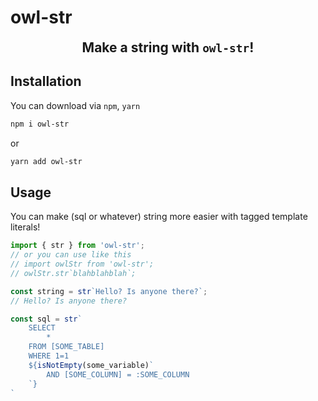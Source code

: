 # owl-str

<div align="center">
    <b style="font-size: 1.5em">Make a string with <code>owl-str</code>!</b>
</div>

## Installation
You can download via `npm`, `yarn`
```bash
npm i owl-str
```
or
```bash
yarn add owl-str
```

## Usage
You can make (sql or whatever) string more easier with tagged template literals!
```typescript
import { str } from 'owl-str';
// or you can use like this
// import owlStr from 'owl-str';
// owlStr.str`blahblahblah`;

const string = str`Hello? Is anyone there?`;
// Hello? Is anyone there?
```


```typescript
const sql = str`
    SELECT
        *
    FROM [SOME_TABLE]
    WHERE 1=1
    ${isNotEmpty(some_variable)`
        AND [SOME_COLUMN] = :SOME_COLUMN
    `}
`
```